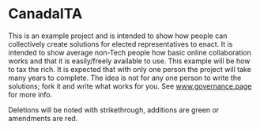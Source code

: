 # CanadaITA
This is an example project and is intended to show how people can collectively create solutions for elected representatives to enact. It is intended to show average non-Tech people how basic online collaboration works and that it is easily/freely available to use. This example will be how to tax the rich. It is expected that with only one person the project will take many years to complete. The idea is not for any one person to write the solutions; fork it and write what works for you. See www.governance.page for more info.

Deletions will be noted with strikethrough, additions are green or amendments are red.
